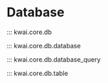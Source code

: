 # Database

::: kwai.core.db

::: kwai.core.db.database

::: kwai.core.db.database_query

::: kwai.core.db.table

